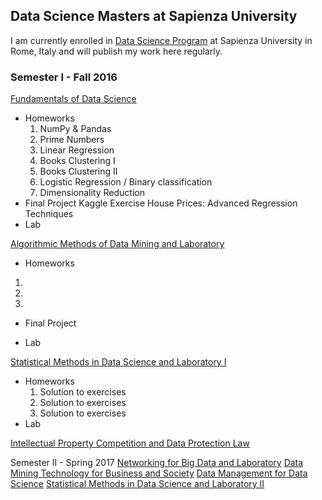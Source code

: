 ## Data Science Masters at Sapienza University 
I am currently enrolled in [Data Science Program](http://datascience.i3s.uniroma1.it) at Sapienza University in Rome, Italy and will publish my work here regularly.

### Semester I - Fall 2016

[Fundamentals of Data Science](http://datascience.i3s.uniroma1.it/it/node/5742)
  - Homeworks
    1. NumPy & Pandas
    2. Prime Numbers
    3. Linear Regression
    4. Books Clustering I
    5. Books Clustering II
    6. Logistic Regression / Binary classification 
    7. Dimensionality Reduction
  - Final Project
    Kaggle Exercise House Prices: Advanced Regression Techniques
  - Lab
  
[Algorithmic Methods of Data Mining and Laboratory](http://datascience.i3s.uniroma1.it/it/node/5597)
  - Homeworks
  1.
  2.
  3.
  - Final Project
  
  - Lab
  
[Statistical Methods in Data Science and Laboratory I](http://datascience.i3s.uniroma1.it/it/node/5707)
  - Homeworks
    1. Solution to exercises
    2. Solution to exercises
    3. Solution to exercises
  - Lab
  
[Intellectual Property Competition and Data Protection Law](http://datascience.i3s.uniroma1.it/it/node/5745)

Semester II - Spring 2017
[Networking for Big Data and Laboratory](http://datascience.i3s.uniroma1.it/it/node/5604)
[Data Mining Technology for Business and Society](http://datascience.i3s.uniroma1.it/it/node/5608)
[Data Management for Data Science](http://datascience.i3s.uniroma1.it/it/node/5619)
[Statistical Methods in Data Science and Laboratory II](http://datascience.i3s.uniroma1.it/it/node/5617)
